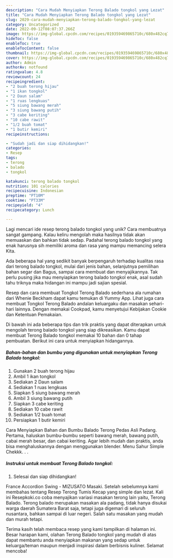 ```yaml
---
description: "Cara Mudah Menyiapkan Terong Balado tongkol yang Lezat"
title: "Cara Mudah Menyiapkan Terong Balado tongkol yang Lezat"
slug: 2029-cara-mudah-menyiapkan-terong-balado-tongkol-yang-lezat
category: Uncategorized
date: 2022-09-12T08:07:37.266Z
image: https://img-global.cpcdn.com/recipes/019359469865710c/680x482cq70/terong-balado-tongkol-foto-resep-utama.jpg
hideToc: false
enableToc: true
enableTocContent: false
thumbnail: https://img-global.cpcdn.com/recipes/019359469865710c/680x482cq70/terong-balado-tongkol-foto-resep-utama.jpg
cover: https://img-global.cpcdn.com/recipes/019359469865710c/680x482cq70/terong-balado-tongkol-foto-resep-utama.jpg
author: Admin
authorAv: notfound
ratingvalue: 4.8
reviewcount: 24
recipeingredient:
- "2 buah terong hijau"
- "1 ikan tongkol"
- "2 Daun salam"
- "1 ruas lengkuas"
- "5 siung bawang merah"
- "3 siung bawang putih"
- "3 cabe keriting"
- "10 cabe rawit"
- "1/2 buah tomat"
- "1 butir kemiri"
recipeinstructions:

- "Sudah jadi dan siap dihidangkan!"
categories:
- Resep
tags:
- terong
- balado
- tongkol

katakunci: terong balado tongkol 
nutrition: 101 calories
recipecuisine: Indonesian
preptime: "PT10M"
cooktime: "PT33M"
recipeyield: "4"
recipecategory: Lunch

---
```





Lagi mencari ide resep terong balado tongkol yang unik? Cara membuatnya sangat gampang. Kalau keliru mengolah maka hasilnya tidak akan memuaskan dan bahkan tidak sedap. Padahal terong balado tongkol yang enak harusnya sih memiliki aroma dan rasa yang mampu memancing selera Kita.





Ada beberapa hal yang sedikit banyak berpengaruh terhadap kualitas rasa dari terong balado tongkol, mulai dari jenis bahan, selanjutnya pemilihan bahan segar dan Bagus, sampai cara membuat dan menyajikannya. Tak perlu pusing jika mau menyiapkan terong balado tongkol enak,      asal sudah tahu triknya maka hidangan ini mampu jadi sajian spesial.














Resep dan cara membuat Tongkol Terong Balado sederhana ala rumahan dari Whenie Beckham dapat kamu temukan di Yummy App. Lihat juga cara membuat Tongkol Terong Balado andalan keluargaku dan masakan sehari-hari lainnya. Dengan memakai Cookpad, kamu menyetujui Kebijakan Cookie dan Ketentuan Pemakaian.






Di bawah ini ada beberapa tips dan trik praktis yang dapat diterapkan untuk mengolah terong balado tongkol yang siap dikreasikan. Kamu dapat membuat Terong Balado tongkol memakai 10 bahan dan 0 tahap pembuatan. Berikut ini cara untuk menyiapkan hidangannya.

<!--inarticleads1-->

##### Bahan-bahan dan bumbu yang digunakan untuk menyiapkan Terong Balado tongkol:

1. Gunakan 2 buah terong hijau
1. Ambil 1 ikan tongkol
1. Sediakan 2 Daun salam
1. Sediakan 1 ruas lengkuas
1. Siapkan 5 siung bawang merah
1. Ambil 3 siung bawang putih
1. Siapkan 3 cabe keriting
1. Sediakan 10 cabe rawit
1. Sediakan 1/2 buah tomat
1. Persiapkan 1 butir kemiri


Cara Menyiapkan Bahan dan Bumbu Balado Terong Pedas Asli Padang. Pertama, haluskan bumbu-bumbu seperti bawang merah, bawang putih, cabai merah besar, dan cabai keriting. Agar lebih mudah dan praktis, anda bisa menghaluskannya dengan menggunakan blender. Menu Sahur Simple Chekkk. . . 

<!--inarticleads2-->

##### Instruksi untuk membuat Terong Balado tongkol:


1. Selesai dan siap dihidangkan!

France Accordion Swing - MIZUSATO Masaki. Setelah sebelumnya kami membahas tentang Resep Terong Tumis Kecap yang simple dan lezat. Kali ini Resepkoki.co coba menyajikan variasi masakan terong lain yaitu, Terong Balado. Terong balado merupakan masakan ala padang, tidak hanya disukai warga daerah Sumatera Barat saja, tetapi juga digemari di seluruh nusantara, bahkan sampai di luar negeri. Salah satu masakan yang mudah dan murah tetapi. 

Terima kasih telah membaca resep yang kami tampilkan di halaman ini. Besar harapan kami, olahan Terong Balado tongkol yang mudah di atas dapat membantu anda menyiapkan makanan yang sedap untuk keluarga/teman maupun menjadi inspirasi dalam berbisnis kuliner. Selamat mencoba!
